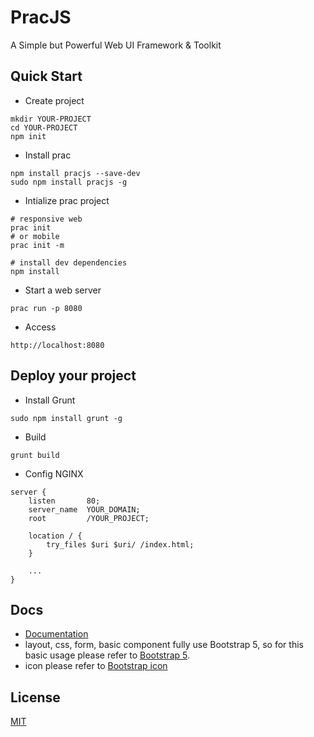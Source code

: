 # PracJS
A Simple but Powerful Web UI Framework & Toolkit

## Quick Start
- Create project

```
mkdir YOUR-PROJECT
cd YOUR-PROJECT
npm init
```
- Install prac

```
npm install pracjs --save-dev
sudo npm install pracjs -g
```
- Intialize prac project

```
# responsive web
prac init
# or mobile
prac init -m

# install dev dependencies
npm install
```

- Start a web server

```
prac run -p 8080
```

- Access

```
http://localhost:8080
```

## Deploy your project

- Install Grunt

```
sudo npm install grunt -g
```

- Build

```
grunt build
```

- Config NGINX

```
server {
    listen       80;
    server_name  YOUR_DOMAIN;
    root         /YOUR_PROJECT;

    location / {
        try_files $uri $uri/ /index.html;
    }

    ...
}
```

## Docs
- [Documentation](https://pracjs.com)
- layout, css, form, basic component fully use Bootstrap 5, so for this basic usage please refer to [Bootstrap 5](https://getbootstrap.com/docs/5.1/getting-started/introduction/).
- icon please refer to [Bootstrap icon](https://icons.getbootstrap.com/)

## License
[MIT](https://github.com/cnuggets/prac/blob/main/LICENSE)

